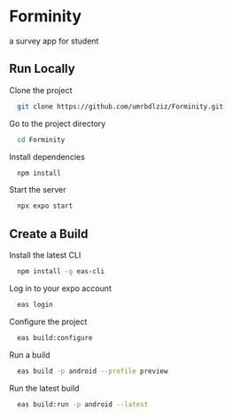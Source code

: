 # Forminity
a survey app for student


## Run Locally

Clone the project

```bash
  git clone https://github.com/umrbdlziz/Forminity.git
```

Go to the project directory

```bash
  cd Forminity
```

Install dependencies

```bash
  npm install
```

Start the server

```bash
  npx expo start
```

## Create a Build

Install the latest CLI

```bash
  npm install -g eas-cli
```

Log in to your expo account

```bash
  eas login
```

Configure the project

```bash
  eas build:configure
```

Run a build

```bash
  eas build -p android --profile preview
```

Run the latest build

```bash
  eas build:run -p android --latest
